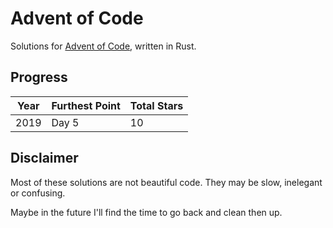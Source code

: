 # Advent of Code
Solutions for [Advent of Code](https://adventofcode.com/), written in Rust.

## Progress

| Year | Furthest Point | Total Stars |
| ---- | -------------- | ----------- |
| 2019 | Day 5          | 10          |

## Disclaimer
Most of these solutions are not beautiful code. They may be slow, inelegant or confusing.

Maybe in the future I'll find the time to go back and clean then up.